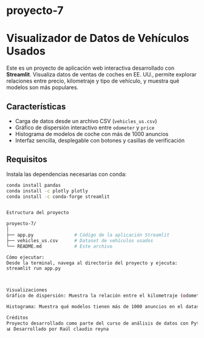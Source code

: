 # proyecto-7

# Visualizador de Datos de Vehículos Usados

Este es un proyecto de aplicación web interactiva desarrollado con **Streamlit**. Visualiza datos de ventas de coches en EE. UU., permite explorar relaciones entre precio, kilometraje y tipo de vehículo, y muestra qué modelos son más populares.

## Características

- Carga de datos desde un archivo CSV (`vehicles_us.csv`)
- Gráfico de dispersión interactivo entre `odometer` y `price`
- Histograma de modelos de coche con más de 1000 anuncios
- Interfaz sencilla, desplegable con botones y casillas de verificación

## Requisitos

Instala las dependencias necesarias con conda:

```bash
conda install pandas
conda install -c plotly plotly
conda install -c conda-forge streamlit


Estructura del proyecto

proyecto-7/
│
├── app.py               # Código de la aplicación Streamlit
├── vehicles_us.csv      # Dataset de vehículos usados
└── README.md            # Este archivo

Cómo ejecutar:
Desde la terminal, navega al directorio del proyecto y ejecuta:
streamlit run app.py



Visualizaciones
Gráfico de dispersión: Muestra la relación entre el kilometraje (odometer) y el precio (price), segmentado por tipo de vehículo.

Histograma: Muestra qué modelos tienen más de 1000 anuncios en el dataset.

Créditos
Proyecto desarrollado como parte del curso de análisis de datos con Python y Streamlit.
📊 Desarrollado por Raúl claudio reyna
